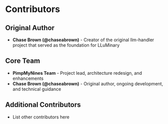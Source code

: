 # Contributors

## Original Author
- **Chase Brown (@chaseabrown)** - Creator of the original llm-handler project that served as the foundation for LLuMinary

## Core Team
- **PimpMyNines Team** - Project lead, architecture redesign, and enhancements
- **Chase Brown (@chaseabrown)** - Original author, ongoing development, and technical guidance

## Additional Contributors
- List other contributors here
